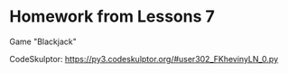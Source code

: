 # Homework from Lessons 7

Game "Blackjack"

CodeSkulptor: https://py3.codeskulptor.org/#user302_FKhevinyLN_0.py
